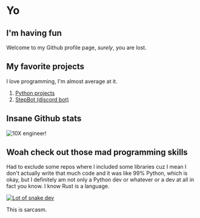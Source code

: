 # Yo
## I'm having fun 

Welcome to my Github profile page, *surely*, you are lost.

## My favorite projects

I love programming, I'm almost average at it.
1. [Python projects](https://en.wikipedia.org/wiki/Pythonidae)
2. [StepBot (discord bot)](https://github.com/grosheth/stepbot)

## Insane Github stats

![10X engineer!](https://github-readme-stats-grosheths-projects.vercel.app/api?username=grosheth&show_icons=true&theme=dracula&rank_icon=percentile)

## Woah check out those mad programming skills

Had to exclude some repos where I included some libraries cuz I mean I don't actually write that much code and it was like 99% Python, which is okay, but I definitely am not only a Python dev or whatever or a dev at all in fact you know. 
I know Rust is a language.

[![Lot of snake dev](https://github-readme-stats-grosheths-projects.vercel.app/api/top-langs/?username=grosheth&theme=dracula&exclude_repo=nixos-configs,github-readme-stats&hide=Cython,HTML&langs_count=11)](https://github.com/grosheth/github-readme-stats)



This is sarcasm.
